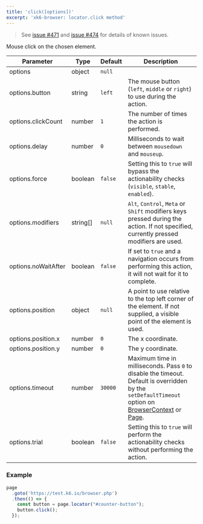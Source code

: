 ```yaml
---
title: 'click([options])'
excerpt: 'xk6-browser: locator.click method'
---
```


<Blockquote mod="warning">

See [issue #471](https://github.com/grafana/xk6-browser/issues/471) and [issue #474](https://github.com/grafana/xk6-browser/issues/474) for details of known issues.

</Blockquote>

Mouse click on the chosen element.

<TableWithNestedRows>

| Parameter           | Type     | Default | Description                                                                                                                                                                                                                           |
|---------------------|----------|---------|---------------------------------------------------------------------------------------------------------------------------------------------------------------------------------------------------------------------------------------|
| options             | object   | `null`  |                                                                                                                                                                                              |
| options.button      | string   | `left`  | The mouse button (`left`, `middle` or `right`) to use during the action.                                                                                                                                                              |
| options.clickCount  | number   | `1`     | The number of times the action is performed.                                                                                                                                                                                          |
| options.delay       | number   | `0`     | Milliseconds to wait between `mousedown` and `mouseup`.                                                                                                                                                                               |
| options.force       | boolean  | `false` | Setting this to `true` will bypass the actionability checks (`visible`, `stable`, `enabled`).                                                                                                                                         |
| options.modifiers   | string[] | `null`  | `Alt`, `Control`, `Meta` or `Shift` modifiers keys pressed during the action. If not specified, currently pressed modifiers are used.                                                                                                 |
| options.noWaitAfter | boolean  | `false` | If set to `true` and a navigation occurs from performing this action, it will not wait for it to complete.                                                                                                                            |
| options.position    | object   | `null`  | A point to use relative to the top left corner of the element. If not supplied, a visible point of the element is used.                                                                                                               |
| options.position.x  | number   | `0`     | The x coordinate.                                                                                                                                                                                                                     |
| options.position.y  | number   | `0`     | The y coordinate.                                                                                                                                                                                                                     |
| options.timeout     | number   | `30000` | Maximum time in milliseconds. Pass `0` to disable the timeout. Default is overridden by the `setDefaultTimeout` option on [BrowserContext](/javascript-api/xk6-browser/browsercontext/) or [Page](/javascript-api/xk6-browser/page/). |
| options.trial       | boolean  | `false` | Setting this to `true` will perform the actionability checks without performing the action.                                                                                                                                           |

</TableWithNestedRows>

### Example

<CodeGroup labels={[]}>

<!-- eslint-skip -->

```javascript
page
  .goto('https://test.k6.io/browser.php')
  .then(() => {
    const button = page.locator("#counter-button");
    button.click();
  });
```

</CodeGroup>
